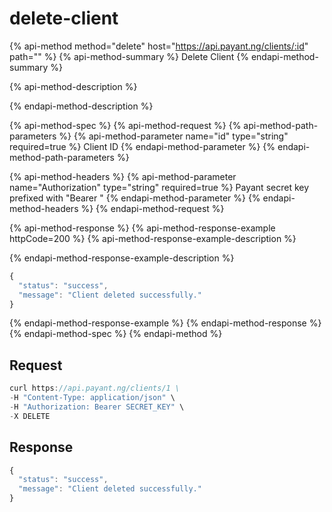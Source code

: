 # delete-client

{% api-method method="delete" host="https://api.payant.ng/clients/:id" path="" %}
{% api-method-summary %}
Delete Client
{% endapi-method-summary %}

{% api-method-description %}

{% endapi-method-description %}

{% api-method-spec %}
{% api-method-request %}
{% api-method-path-parameters %}
{% api-method-parameter name="id" type="string" required=true %}
Client ID
{% endapi-method-parameter %}
{% endapi-method-path-parameters %}

{% api-method-headers %}
{% api-method-parameter name="Authorization" type="string" required=true %}
Payant secret key prefixed with "Bearer "
{% endapi-method-parameter %}
{% endapi-method-headers %}
{% endapi-method-request %}

{% api-method-response %}
{% api-method-response-example httpCode=200 %}
{% api-method-response-example-description %}

{% endapi-method-response-example-description %}

```javascript
{
  "status": "success",
  "message": "Client deleted successfully."
}
```
{% endapi-method-response-example %}
{% endapi-method-response %}
{% endapi-method-spec %}
{% endapi-method %}

## **Request**

```javascript
curl https://api.payant.ng/clients/1 \
-H "Content-Type: application/json" \
-H "Authorization: Bearer SECRET_KEY" \
-X DELETE
```

## **Response**

```javascript
{
  "status": "success",
  "message": "Client deleted successfully."
}
```

